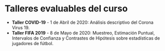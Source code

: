 # Talleres evaluables del curso

* **Taller COVID-19** - 1 de Abril de 2020: Análisis descriptivo del Corona Virus 19.
* **Taller FIFA 2019** - 8 de Mayo de 2020: Muestreo, Estimación Puntual, Intervalos de Confianza y Contrastes de Hipótesis sobre estadísticas de jugadores de fútbol.

